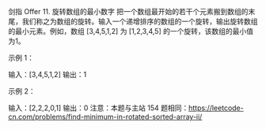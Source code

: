 剑指 Offer 11. 旋转数组的最小数字
把一个数组最开始的若干个元素搬到数组的末尾，我们称之为数组的旋转。输入一个递增排序的数组的一个旋转，输出旋转数组的最小元素。例如，数组 [3,4,5,1,2] 为 [1,2,3,4,5] 的一个旋转，该数组的最小值为1。  

示例 1：

输入：[3,4,5,1,2]
输出：1

示例 2：

输入：[2,2,2,0,1]
输出：0
注意：本题与主站 154 题相同：https://leetcode-cn.com/problems/find-minimum-in-rotated-sorted-array-ii/